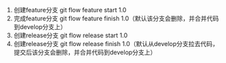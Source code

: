 1. 创建feature分支 git flow feature start 1.0
2. 完成feature分支 git flow feature finish 1.0（默认该分支会删除，并合并代码到develop分支上）
3. 创建release分支 git flow release start 1.0
4. 创建release分支 git flow release finish 1.0（默认从develop分支拉去代码，提交后该分支会删除，并合并代码到develop分支上）